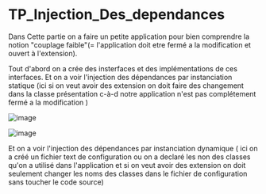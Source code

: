 # TP_Injection_Des_dependances

Dans Cette partie on a faire un petite application pour bien comprendre la notion "couplage faible"(= l'application doit etre fermé a la modification et ouvert à l'extension).

Tout d'abord on a crée des insterfaces et des implémentations de ces interfaces.
Et on a voir l'injection des dépendances par instanciation statique (ici si on veut avoir des extension on doit faire des changement dans la classe présentation c-à-d notre application n'est pas complétement fermé a la modification )

![image](https://user-images.githubusercontent.com/84719124/162339889-13977519-28e2-4227-91e6-52fc14f111bf.png)



![image](https://user-images.githubusercontent.com/84719124/162339912-eac751e1-845a-489f-be94-2de41b54148e.png)



Et on a voir l'injection des dépendances par instanciation dynamique ( ici on a créé un fichier text de configuration ou on a declaré les non des classes qu'on a utilisé dans l'application et  si on veut avoir des extension on doit seulement changer les noms des classes dans le fichier de configuration sans toucher le code source)



